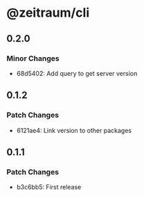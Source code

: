 # @zeitraum/cli

## 0.2.0

### Minor Changes

- 68d5402: Add query to get server version

## 0.1.2

### Patch Changes

- 6121ae4: Link version to other packages

## 0.1.1

### Patch Changes

- b3c6bb5: First release
